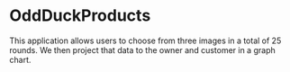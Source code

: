 # OddDuckProducts

This application allows users to choose from three images in a total of 25 rounds. We then project that data to the owner and customer in a graph chart. 